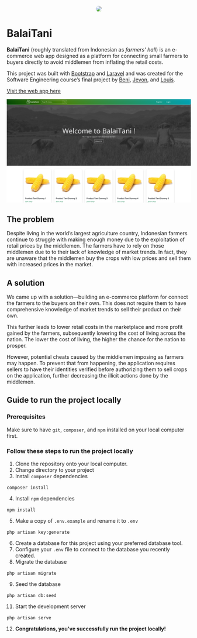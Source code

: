 <p align="center"><a href="https://balaitani.herokuapp.com" target="_blank"><img src="https://user-images.githubusercontent.com/86874779/170532707-b433d519-3817-4218-a051-892bb51adc4d.png" width="400" style="border-radius:10px;"></a></p>

# BalaiTani
**BalaiTani** (roughly translated from Indonesian as *farmers' hall*) is an e-commerce web app designed as a platform for connecting small farmers to buyers directly to avoid middlemen from inflating the retail costs. 

This project was built with [Bootstrap](https://getbootstrap.com) and [Laravel](https://laravel.com/) and was created for the Software Engineering course’s final project by <a href="https://github.com/beni2704" target="_blank">Beni</a>, <a href="https://github.com/je-von" target="_blank">Jevon</a>, and <a href="https://github.com/itslouisgs" target="_blank">Louis</a>.

[Visit the web app here](http://balaitani.herokuapp.com/)

![BalaiTani](preview.png)

## The problem
Despite living in the world’s largest agriculture country, Indonesian farmers continue to struggle with making enough money due to the exploitation of retail prices by the middlemen. The farmers have to rely on those middlemen due to to their lack of knowledge of market trends. In fact, they are unaware that the middlemen buy the crops with low prices and sell them with increased prices in the market.

## A solution
We came up with a solution—building an e-commerce platform for connect the farmers to the buyers on their own. This does not require them to have comprehensive knowledge of market trends to sell their product on their own.

This further leads to lower retail costs in the marketplace and more profit gained by the farmers, subsequently lowering the cost of living across the nation. The lower the cost of living, the higher the chance for the nation to prosper.

However, potential cheats caused by the middlemen imposing as farmers may happen. To prevent that from happening, the application requires sellers to have their identities verified before authorizing them to sell crops on the application, further decreasing the illicit actions done by the middlemen.

## Guide to run the project locally

### Prerequisites
 Make sure to have `git`, `composer`, and `npm` installed on your local computer first.

### Follow these steps to run the project locally
1. Clone the repository onto your local computer. 
2. Change directory to your project
3. Install `composer` dependencies
```git 
composer install
```
4. Install `npm` dependencies
```
npm install
```
5. Make a copy of `.env.example` and rename it to `.env`
```
php artisan key:generate
```
6. Create a database for this project using your preferred database tool.
7. Configure your `.env` file to connect to the database you recently created.
8. Migrate the database
```
php artisan migrate
```
9. Seed the database
```
php artisan db:seed
```
11. Start the development server
```
php artisan serve
```
12. **Congratulations, you've successfully run the project locally!**
